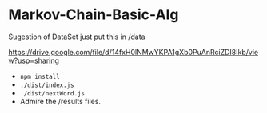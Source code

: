 # Markov-Chain-Basic-Alg

Sugestion of DataSet just put this in /data 

https://drive.google.com/file/d/14fxH0lNMwYKPA1gXb0PuAnRciZDI8Ikb/view?usp=sharing

- ``npm install``
- ``./dist/index.js``
- ``./dist/nextWord.js``
- Admire the /results files.
